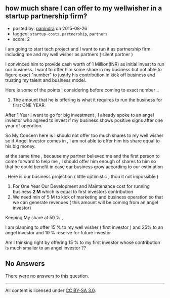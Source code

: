 ## how much share I can offer to my wellwisher in a startup partnership firm?

- posted by: [panindra](https://stackexchange.com/users/433170/panindra) on 2015-08-26
- tagged: `startup-costs`, `partnership`, `partners`
- score: 2

I am going to start tech project and I want to run it as partnership firm including me and my well wisher as partners ( silent partner ) 

I convinced him to provide cash worth of 1 Million(INR) as initial invest to run our business.  I want to offer him some share in my business but not able to figure exact "number"  to justify his contribution in kick off business and trusting my talent and business model.

Here is some of the points I considering before coming to exact number ..
1. The amount that he is offering is what it requires to run the business for first ONE YEAR.

After 1 Year I want to go for big investment , I already spoke to an angel investor who agreed to invest if my business shows positive signs after one year of operation.

So My Concern here is I should not offer too much shares to my well wisher so if Angel Investor comes in , I am not able to offer him his share equal to his big money.

at the same time , because my partner believed me and the first person to come forward to help me , I should offer him enough of shares to him so that he could benefit in case our business grow according to our estimation 


. Here is our business projection ( little optimistic , thou it not impossible )  

1. For One Year Our Development and Maintenance cost for running business 
  **2 M** which is equal to first investors contribution 
2. We need min of 5 M to kick of marketing and business operation so that we can generate revenues ( this amount will be coming from an angel investor)


Keeping My share at 50 % ,

I am planning to offer 15 % to my well wisher ( first investor ) and 25% to an angel investor and 10 % reserve for future investor 

 Am I thinking right by offering 15 % to my first investor whose contribution is much smaller to an angel investor ??







 

## No Answers

There were no answers to this question.


---

All content is licensed under [CC BY-SA 3.0](https://creativecommons.org/licenses/by-sa/3.0/).
